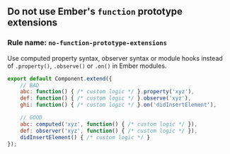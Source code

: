 ## Do not use Ember's `function` prototype extensions

### Rule name: `no-function-prototype-extensions`

Use computed property syntax, observer syntax or module hooks instead of `.property()`, `.observe()` or `.on()` in Ember modules.

```javascript
export default Component.extend({
    // BAD
    abc: function() { /* custom logic */ }.property('xyz'),
    def: function() { /* custom logic */ }.observe('xyz'),
    ghi: function() { /* custom logic */ }.on('didInsertElement'),

    // GOOD
    abc: computed('xyz', function() { /* custom logic */ }),
    def: observer('xyz', function() { /* custom logic */ }),
    didInsertElement() { /* custom logic */ }
});
```
